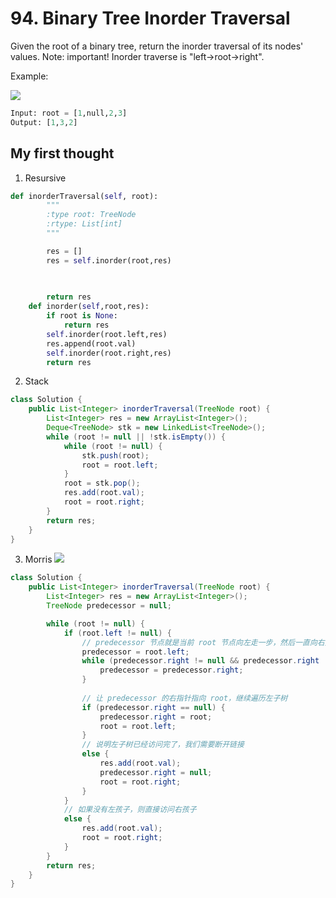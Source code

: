 # 94. Binary Tree Inorder Traversal

Given the root of a binary tree, return the inorder traversal of its nodes' values.
Note: important! Inorder traverse is "left->root->right".  

Example:


![](https://assets.leetcode.com/uploads/2020/09/15/inorder_1.jpg)
```python
Input: root = [1,null,2,3]
Output: [1,3,2]
```


## My first thought
1. Resursive
```python
def inorderTraversal(self, root):
        """
        :type root: TreeNode
        :rtype: List[int]
        """

        res = []
        res = self.inorder(root,res)
        
       

        return res
    def inorder(self,root,res):
        if root is None:
            return res
        self.inorder(root.left,res)
        res.append(root.val)
        self.inorder(root.right,res)
        return res
```

2. Stack
```java
class Solution {
    public List<Integer> inorderTraversal(TreeNode root) {
        List<Integer> res = new ArrayList<Integer>();
        Deque<TreeNode> stk = new LinkedList<TreeNode>();
        while (root != null || !stk.isEmpty()) {
            while (root != null) {
                stk.push(root);
                root = root.left;
            }
            root = stk.pop();
            res.add(root.val);
            root = root.right;
        }
        return res;
    }
}
```
3. Morris
![](https://assets.leetcode-cn.com/solution-static/94/2_1.png)
```java
class Solution {
    public List<Integer> inorderTraversal(TreeNode root) {
        List<Integer> res = new ArrayList<Integer>();
        TreeNode predecessor = null;

        while (root != null) {
            if (root.left != null) {
                // predecessor 节点就是当前 root 节点向左走一步，然后一直向右走至无法走为止
                predecessor = root.left;
                while (predecessor.right != null && predecessor.right != root) {
                    predecessor = predecessor.right;
                }
                
                // 让 predecessor 的右指针指向 root，继续遍历左子树
                if (predecessor.right == null) {
                    predecessor.right = root;
                    root = root.left;
                }
                // 说明左子树已经访问完了，我们需要断开链接
                else {
                    res.add(root.val);
                    predecessor.right = null;
                    root = root.right;
                }
            }
            // 如果没有左孩子，则直接访问右孩子
            else {
                res.add(root.val);
                root = root.right;
            }
        }
        return res;
    }
}

```
